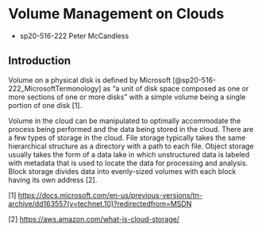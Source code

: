 # Volume Management on Clouds

* sp20-516-222 Peter McCandless

## Introduction

Volume on a physical disk is defined by Microsoft [@sp20-516-222_MicrosoftTermonology] as “a unit of disk space composed as one or more sections of one or more disks” with a simple volume being a single portion of one disk [1].

Volume in the cloud can be manipulated to optimally accommodate the process being performed and the data being stored in the cloud.  There are a few types of storage in the cloud.  File storage typically takes the same hierarchical structure as a directory with a path to each file.  Object storage usually takes the form of a data lake in which unstructured data is labeled with metadata that is used to locate the data for processing and analysis.  Block storage divides data into evenly-sized volumes with each block having its own address [2].      

[1] https://docs.microsoft.com/en-us/previous-versions/tn-archive/dd163557(v=technet.10)?redirectedfrom=MSDN

[2] https://aws.amazon.com/what-is-cloud-storage/
   

